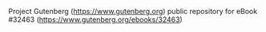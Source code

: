 Project Gutenberg (https://www.gutenberg.org) public repository for eBook #32463 (https://www.gutenberg.org/ebooks/32463)
